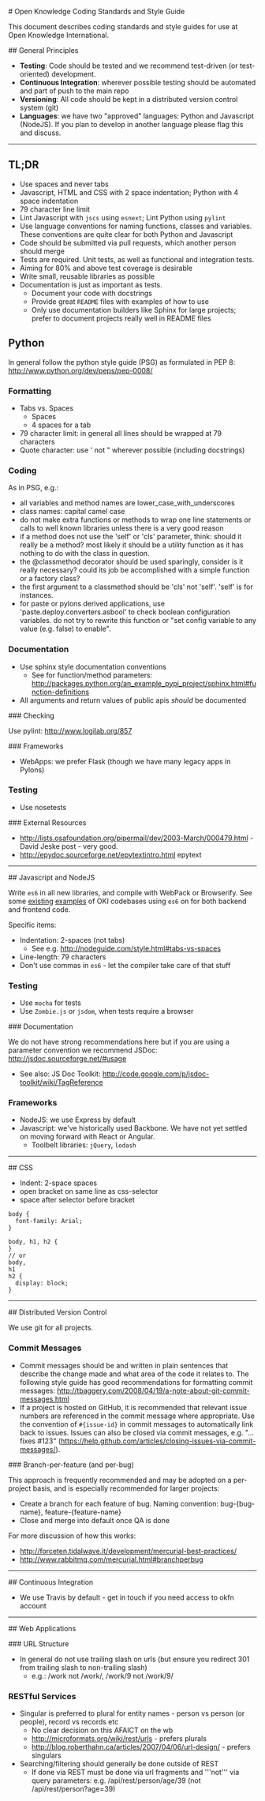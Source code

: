 # Open Knowledge Coding Standards and Style Guide

This document describes coding standards and style guides for use at Open Knowledge International.

## General Principles

* **Testing**: Code should be tested and we recommend test-driven (or test-oriented) development.
* **Continuous Integration**: wherever possible testing should be automated and part of push to the main repo
* **Versioning**: All code should be kept in a distributed version control system (git)
* **Languages**: we have two "approved" languages: Python and Javascript (NodeJS). If you plan to develop in another language please flag this and discuss.

----

## TL;DR

* Use spaces and never tabs
* Javascript, HTML and CSS with 2 space indentation; Python with 4 space indentation
* 79 character line limit
* Lint Javascript with `jscs` using `esnext`; Lint Python using `pylint`
* Use language conventions for naming functions, classes and variables. These conventions are quite clear for both Python and Javascript
* Code should be submitted via pull requests, which another person should merge
* Tests are required. Unit tests, as well as functional and integration tests.
* Aiming for 80% and above test coverage is desirable
* Write small, reusable libraries as possible
* Documentation is just as important as tests.
  * Document your code with docstrings
  * Provide great `README` files with examples of how to use
  * Only use documentation builders like Sphinx for large projects; prefer to document projects really well in README files

## Python

In general follow the python style guide (PSG) as formulated in PEP 8: http://www.python.org/dev/peps/pep-0008/

### Formatting

* Tabs vs. Spaces
  * Spaces
  * 4 spaces for a tab
* 79 character limit: in general all lines should be wrapped at 79 characters
* Quote character: use ' not " wherever possible (including docstrings)

### Coding

As in PSG, e.g.:

* all variables and method names are lower_case_with_underscores
* class names: capital camel case
* do not make extra functions or methods to wrap one line statements or calls to well known libraries unless there is a very good reason
* if a method does not use the 'self' or 'cls' parameter, think: should it really be a method? most likely it should be a utility function as it has nothing to do with the class in question.
* the @classmethod decorator should be used sparingly, consider is it really necessary? could its job be accomplished with a simple function or a factory class?
* the first argument to a classmethod should be 'cls' not 'self'. 'self' is for instances.
* for paste or pylons derived applications, use 'paste.deploy.converters.asbool' to check boolean configuration variables. do not try to rewrite this function or "set config variable to any value (e.g. false) to enable".

### Documentation

* Use sphinx style documentation conventions
  * See for function/method parameters: http://packages.python.org/an_example_pypi_project/sphinx.html#function-definitions
* All arguments and return values of public apis *should* be documented

### Checking

Use pylint: http://www.logilab.org/857

### Frameworks

* WebApps: we prefer Flask (though we have many legacy apps in Pylons)

### Testing

* Use nosetests

### External Resources

* http://lists.osafoundation.org/pipermail/dev/2003-March/000479.html - David Jeske post - very good.
* http://epydoc.sourceforge.net/epytextintro.html epytext

----

## Javascript and NodeJS

Write `es6` in all new libraries, and compile with WebPack or Browserify. See some [existing](https://github.com/okfn/gobetween) [examples](https://github.com/okfn/spend-publishing-dashboard) of OKI codebases using `es6` on for both backend and frontend code.

Specific items:

* Indentation: 2-spaces (not tabs)
  * See e.g. http://nodeguide.com/style.html#tabs-vs-spaces
* Line-length: 79 characters
* Don't use commas in `es6` - let the compiler take care of that stuff

### Testing

* Use `mocha` for tests
* Use `Zombie.js` or `jsdom`, when tests require a browser

### Documentation

We do not have strong recommendations here but if you are using a parameter convention we recommend JSDoc: http://jsdoc.sourceforge.net/#usage

* See also: JS Doc Toolkit: http://code.google.com/p/jsdoc-toolkit/wiki/TagReference

### Frameworks

* NodeJS: we use Express by default
* Javascript: we've historically used Backbone. We have not yet settled on moving forward with React or Angular.
  * Toolbelt libraries: `jQuery`, `lodash`

----

## CSS

* Indent: 2-space spaces
* open bracket on same line as css-selector
* space after selector before bracket


```
body {
  font-family: Arial;
}

body, h1, h2 {
}
// or
body,
h1
h2 {
  display: block;
}
```

----

## Distributed Version Control

We use git for all projects.

### Commit Messages

* Commit messages should be and written in plain sentences that describe the change made and what area of the code it relates to. The following style guide has good recommendations for formatting commit messages: http://tbaggery.com/2008/04/19/a-note-about-git-commit-messages.html
* If a project is hosted on GitHub, it is recommended that relevant issue numbers are referenced in the commit message where appropriate. Use the convention of `#{issue-id}` in commit messages to automatically link back to issues. Issues can also be closed via commit messages, e.g. "... fixes #123" (https://help.github.com/articles/closing-issues-via-commit-messages/).

### Branch-per-feature (and per-bug)

This approach is frequently recommended and may be adopted on a per-project
basis, and is especially recommended for larger projects:

* Create a branch for each feature of bug. Naming convention: bug-{bug-name}, feature-{feature-name}
* Close and merge into default once QA is done

For more discussion of how this works:

* http://forceten.tidalwave.it/development/mercurial-best-practices/
* http://www.rabbitmq.com/mercurial.html#branchperbug

----

## Continuous Integration

* We use Travis by default - get in touch if you need access to okfn account

----

## Web Applications

### URL Structure

* In general do not use trailing slash on urls (but ensure you redirect 301 from trailing slash to non-trailing slash)
  * e.g.: /work not /work/, /work/9 not /work/9/

### RESTful Services

* Singular is preferred to plural for entity names - person vs person (or people), record vs records etc
  * No clear decision on this AFAICT on the wb
  * http://microformats.org/wiki/rest/urls - prefers plurals
  * http://blog.roberthahn.ca/articles/2007/04/06/url-design/ - prefers singulars
* Searching/filtering should generally be done outside of REST
  * If done via REST must be done via url fragments and '''not''' via query parameters: e.g. /api/rest/person/age/39 (not /api/rest/person?age=39)
